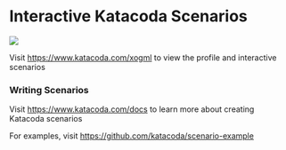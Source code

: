 # Interactive Katacoda Scenarios

[![](http://shields.katacoda.com/katacoda/xogml/count.svg)](https://www.katacoda.com/xogml "Get your profile on Katacoda.com")

Visit https://www.katacoda.com/xogml to view the profile and interactive scenarios

### Writing Scenarios
Visit https://www.katacoda.com/docs to learn more about creating Katacoda scenarios

For examples, visit https://github.com/katacoda/scenario-example
